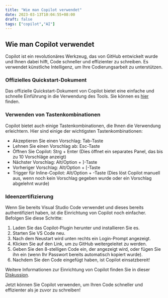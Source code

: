 ```yaml
---
title: "Wie man Copilot verwendet"
date: 2023-03-13T10:04:55+08:00
draft: false
tags: ["copilot","AI"]
---
```


## Wie man Copilot verwendet

Copilot ist ein revolutionäres Werkzeug, das von GitHub entwickelt wurde und Ihnen dabei hilft, Code schneller und effizienter zu schreiben. Es verwendet künstliche Intelligenz, um Ihre Codierungsarbeit zu unterstützen.

### Offizielles Quickstart-Dokument

Das offizielle Quickstart-Dokument von Copilot bietet eine einfache und schnelle Einführung in die Verwendung des Tools. Sie können es [hier](https://docs.github.com/zh/copilot/quickstart) finden.

### Verwenden von Tastenkombinationen

Copilot bietet auch einige Tastenkombinationen, die Ihnen die Verwendung erleichtern. Hier sind einige der wichtigsten Tastenkombinationen:

* Akzeptieren Sie einen Vorschlag: Tab-Taste
* Lehnen Sie einen Vorschlag ab: Esc-Taste
* Öffnen Sie Copilot: Strg + Enter (Dies öffnet ein separates Panel, das bis zu 10 Vorschläge anzeigt)
* Nächster Vorschlag: Alt/Option + ]-Taste
* Vorheriger Vorschlag: Alt/Option + [-Taste
* Trigger für Inline-Copilot: Alt/Option + \-Taste (Dies löst Copilot manuell aus, wenn noch kein Vorschlag gegeben wurde oder ein Vorschlag abgelehnt wurde)

### Ideenzertifizierung

Wenn Sie bereits Visual Studio Code verwendet und dieses bereits authentifiziert haben, ist die Einrichtung von Copilot noch einfacher. Befolgen Sie diese Schritte:

1. Laden Sie das Copilot-Plugin herunter und installieren Sie es.
2. Starten Sie VS Code neu.
3. Nach dem Neustart wird unten rechts ein Login-Prompt angezeigt.
4. Klicken Sie auf den Link, um zu GitHub weitergeleitet zu werden.
5. Geben Sie den 8-stelligen Code ein, der angezeigt wird, oder fügen Sie ihn ein (wenn Ihr Passwort bereits automatisch kopiert wurde).
6. Nachdem Sie den Code eingefügt haben, ist Copilot einsatzbereit!

Weitere Informationen zur Einrichtung von Copilot finden Sie in dieser [Diskussion](https://github.com/community/community/discussions/8468#discussioncomment-4818526).

Jetzt können Sie Copilot verwenden, um Ihren Code schneller und effizienter als je zuvor zu schreiben!